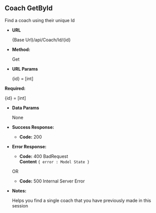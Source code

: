 **Coach GetById**
----
  Find a coach using their unique Id

* **URL**

  {Base Url}/api/Coach/Id/{id}

* **Method:**

  Get


* **URL Params**

   {id} = [int]
   
 **Required:**

   {id} = [int]

* **Data Params**

   None

* **Success Response:**

   * **Code:** 200 <br />

* **Error Response:**

  * **Code:** 400 BadRequest <br />
    **Content** `{ error : Model State }`

  OR

  * **Code:** 500 Internal Server Error

* **Notes:**

    Helps you find a single coach that you have previously made in this session